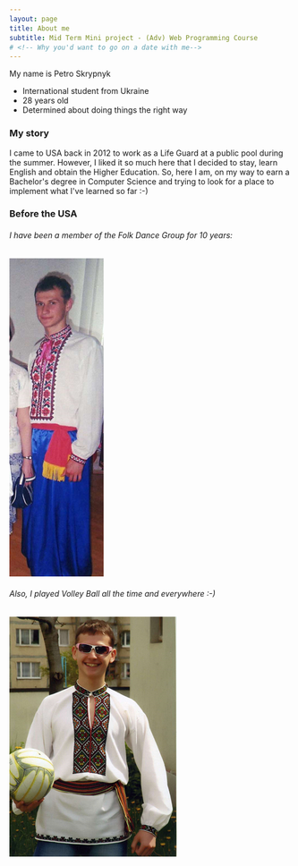 ```yaml
---
layout: page
title: About me
subtitle: Mid Term Mini project - (Adv) Web Programming Course
# <!-- Why you'd want to go on a date with me--> 
---
```


My name is Petro Skrypnyk

- International student from Ukraine
- 28 years old
- Determined about doing things the right way

<!-- What else do you need? -->

### My story

I came to USA back in 2012 to work as a Life Guard at a public pool during the summer.
However, I liked it so much here that I decided to stay, learn English and obtain the Higher Education.
So, here I am, on my way to earn a Bachelor's degree in Computer Science and trying to look for a place to implement what I've learned so far :-)

### Before the USA

###### I have been a member of the Folk Dance Group for 10 years: 
![Me in Ukrainian costume](/assets/img/Petro_Dance.png)  

###### Also, I played Volley Ball all the time and everywhere :-)
![Me with Voleyball](/assets/img/VolleyBall.png)

